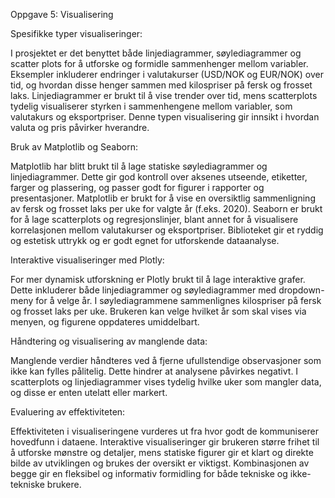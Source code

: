 Oppgave 5: Visualisering

Spesifikke typer visualiseringer:

I prosjektet er det benyttet både linjediagrammer, søylediagrammer og scatter plots for å utforske og formidle sammenhenger mellom variabler. Eksempler inkluderer endringer i valutakurser (USD/NOK og EUR/NOK) over tid, og hvordan disse henger sammen med kilospriser på fersk og frosset laks.
Linjediagrammer er brukt til å vise trender over tid, mens scatterplots tydelig visualiserer styrken i sammenhengene mellom variabler, som valutakurs og eksportpriser. Denne typen visualisering gir innsikt i hvordan valuta og pris påvirker hverandre.

Bruk av Matplotlib og Seaborn:

Matplotlib har blitt brukt til å lage statiske søylediagrammer og linjediagrammer. Dette gir god kontroll over aksenes utseende, etiketter, farger og plassering, og passer godt for figurer i rapporter og presentasjoner. Matplotlib er brukt for å vise en oversiktlig sammenligning av fersk og frosset laks per uke for valgte år (f.eks. 2020).
Seaborn er brukt for å lage scatterplots og regresjonslinjer, blant annet for å visualisere korrelasjonen mellom valutakurser og eksportpriser. Biblioteket gir et ryddig og estetisk uttrykk og er godt egnet for utforskende dataanalyse.

Interaktive visualiseringer med Plotly:

For mer dynamisk utforskning er Plotly brukt til å lage interaktive grafer. Dette inkluderer både linjediagrammer og søylediagrammer med dropdown-meny for å velge år. I søylediagrammene sammenlignes kilospriser på fersk og frosset laks per uke. Brukeren kan velge hvilket år som skal vises via menyen, og figurene oppdateres umiddelbart.

Håndtering og visualisering av manglende data:

Manglende verdier håndteres ved å fjerne ufullstendige observasjoner som ikke kan fylles pålitelig. Dette hindrer at analysene påvirkes negativt. I scatterplots og linjediagrammer vises tydelig hvilke uker som mangler data, og disse er enten utelatt eller markert.

Evaluering av effektiviteten:

Effektiviteten i visualiseringene vurderes ut fra hvor godt de kommuniserer hovedfunn i dataene. Interaktive visualiseringer gir brukeren større frihet til å utforske mønstre og detaljer, mens statiske figurer gir et klart og direkte bilde av utviklingen og brukes der oversikt er viktigst. Kombinasjonen av begge gir en fleksibel og informativ formidling for både tekniske og ikke-tekniske brukere.